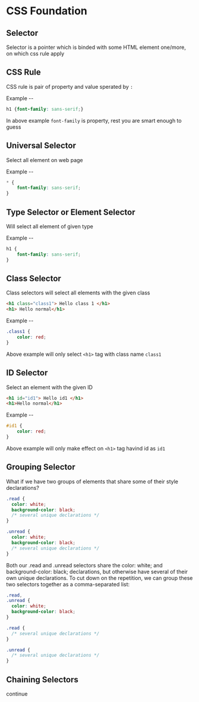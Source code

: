 # CSS Foundation

## Selector 
Selector is a pointer which is binded with some HTML element one/more, on which css rule apply

## CSS Rule
CSS rule is pair of property and value sperated by `:`

Example -- 
```css
h1 {font-family: sans-serif;}
```

In above example `font-family` is property, rest you are smart enough to guess


## Universal Selector 
Select all element on web page

Example -- 

```css
* {
	font-family: sans-serif;
}
```

## Type Selector or Element Selector
Will select all element of given type 

Example --

```css
h1 {
	font-family: sans-serif;
}

```

## Class Selector
Class selectors will select all elements with the given class

```html
<h1 class="class1"> Hello class 1 </h1>
<h1> Hello normal</h1>
```

Example --
```css
.class1 {
	color: red;
}
```

Above example will only select `<h1>` tag with class name `class1`

## ID Selector
Select an element with the given ID

```html
<h1 id="id1"> Hello id1 </h1>
<h1>Hello normal</h1>
```

Example --
```css
#id1 {
	color: red;
}
```

Above example will only make effect on `<h1>` tag havind id as `id1`


## Grouping Selector
What if we have two groups of elements that share some of their style declarations?

```css
.read {
  color: white;
  background-color: black;
  /* several unique declarations */
}

.unread {
  color: white;
  background-color: black;
  /* several unique declarations */
}
```

Both our .read and .unread selectors share the color: white; and background-color: black; declarations, but otherwise have several of their own unique declarations. To cut down on the repetition, we can group these two selectors together as a comma-separated list:

```css
.read,
.unread {
  color: white;
  background-color: black;
}

.read {
  /* several unique declarations */
}

.unread {
  /* several unique declarations */
}
```

## Chaining Selectors
continue




